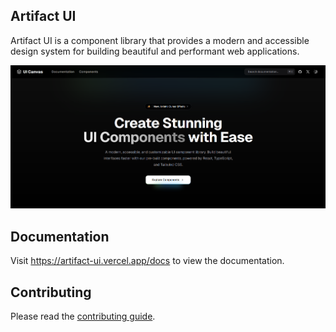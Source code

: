 ## Artifact UI

Artifact UI is a component library that provides a modern and accessible design system for building beautiful and performant web applications.

![Hero Image](image.png)

## Documentation

Visit https://artifact-ui.vercel.app/docs to view the documentation.

## Contributing

Please read the [contributing guide](/CONTRIBUTING.md).
